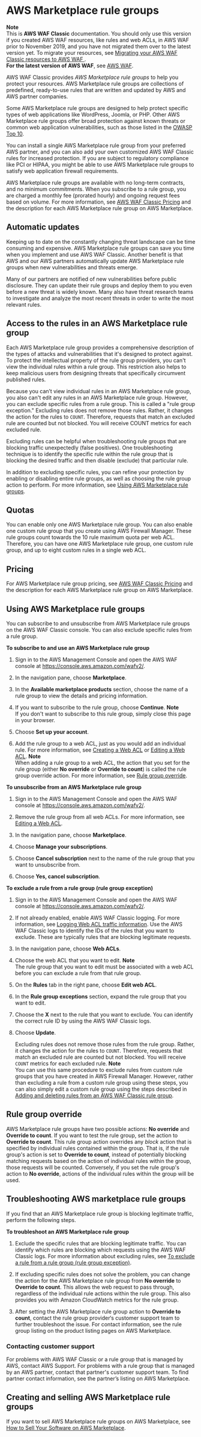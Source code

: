 # AWS Marketplace rule groups<a name="classic-waf-managed-rule-groups"></a>

**Note**  
This is **AWS WAF Classic** documentation\. You should only use this version if you created AWS WAF resources, like rules and web ACLs, in AWS WAF prior to November 2019, and you have not migrated them over to the latest version yet\. To migrate your resources, see [Migrating your AWS WAF Classic resources to AWS WAF ](waf-migrating-from-classic.md)\.  
**For the latest version of AWS WAF**, see [AWS WAF](waf-chapter.md)\. 

AWS WAF Classic provides *AWS Marketplace rule groups* to help you protect your resources\. AWS Marketplace rule groups are collections of predefined, ready\-to\-use rules that are written and updated by AWS and AWS partner companies\.

Some AWS Marketplace rule groups are designed to help protect specific types of web applications like WordPress, Joomla, or PHP\. Other AWS Marketplace rule groups offer broad protection against known threats or common web application vulnerabilities, such as those listed in the [OWASP Top 10](https://www.owasp.org/index.php/Category:OWASP_Top_Ten_Project)\.

You can install a single AWS Marketplace rule group from your preferred AWS partner, and you can also add your own customized AWS WAF Classic rules for increased protection\. If you are subject to regulatory compliance like PCI or HIPAA, you might be able to use AWS Marketplace rule groups to satisfy web application firewall requirements\.

AWS Marketplace rule groups are available with no long\-term contracts, and no minimum commitments\. When you subscribe to a rule group, you are charged a monthly fee \(prorated hourly\) and ongoing request fees based on volume\. For more information, see [AWS WAF Classic Pricing](https://aws.amazon.com/waf/pricing/) and the description for each AWS Marketplace rule group on AWS Marketplace\.

## Automatic updates<a name="classic-waf-managed-rule-group-updates"></a>

Keeping up to date on the constantly changing threat landscape can be time consuming and expensive\. AWS Marketplace rule groups can save you time when you implement and use AWS WAF Classic\. Another benefit is that AWS and our AWS partners automatically update AWS Marketplace rule groups when new vulnerabilities and threats emerge\.

Many of our partners are notified of new vulnerabilities before public disclosure\. They can update their rule groups and deploy them to you even before a new threat is widely known\. Many also have threat research teams to investigate and analyze the most recent threats in order to write the most relevant rules\.

## Access to the rules in an AWS Marketplace rule group<a name="classic-waf-managed-rule-group-edits"></a>

Each AWS Marketplace rule group provides a comprehensive description of the types of attacks and vulnerabilities that it's designed to protect against\. To protect the intellectual property of the rule group providers, you can't view the individual rules within a rule group\. This restriction also helps to keep malicious users from designing threats that specifically circumvent published rules\.

Because you can’t view individual rules in an AWS Marketplace rule group, you also can't edit any rules in an AWS Marketplace rule group\. However, you can exclude specific rules from a rule group\. This is called a "rule group exception\." Excluding rules does not remove those rules\. Rather, it changes the action for the rules to `COUNT`\. Therefore, requests that match an excluded rule are counted but not blocked\. You will receive COUNT metrics for each excluded rule\.

Excluding rules can be helpful when troubleshooting rule groups that are blocking traffic unexpectedly \(false positives\)\. One troubleshooting technique is to identify the specific rule within the rule group that is blocking the desired traffic and then disable \(exclude\) that particular rule\.

In addition to excluding specific rules, you can refine your protection by enabling or disabling entire rule groups, as well as choosing the rule group action to perform\. For more information, see [Using AWS Marketplace rule groups](#classic-waf-managed-rule-group-using)\. 

## Quotas<a name="classic-waf-managed-rule-group-limits"></a>

You can enable only one AWS Marketplace rule group\. You can also enable one custom rule group that you create using AWS Firewall Manager\. These rule groups count towards the 10 rule maximum quota per web ACL\. Therefore, you can have one AWS Marketplace rule group, one custom rule group, and up to eight custom rules in a single web ACL\.

## Pricing<a name="classic-waf-managed-rule-group-pricing"></a>

For AWS Marketplace rule group pricing, see [AWS WAF Classic Pricing](https://aws.amazon.com/waf/pricing/) and the description for each AWS Marketplace rule group on AWS Marketplace\.

## Using AWS Marketplace rule groups<a name="classic-waf-managed-rule-group-using"></a>

You can subscribe to and unsubscribe from AWS Marketplace rule groups on the AWS WAF Classic console\. You can also exclude specific rules from a rule group\.<a name="classic-waf-managed-rule-group-using-procedure"></a>

**To subscribe to and use an AWS Marketplace rule group**

1. Sign in to the AWS Management Console and open the AWS WAF console at [https://console\.aws\.amazon\.com/wafv2/](https://console.aws.amazon.com/wafv2/)\. 

1. In the navigation pane, choose **Marketplace**\.

1. In the **Available marketplace products** section, choose the name of a rule group to view the details and pricing information\.

1. If you want to subscribe to the rule group, choose **Continue**\.
**Note**  
If you don't want to subscribe to this rule group, simply close this page in your browser\.

1. Choose **Set up your account**\.

1. Add the rule group to a web ACL, just as you would add an individual rule\. For more information, see [Creating a Web ACL](classic-web-acl-creating.md) or [Editing a Web ACL](classic-web-acl-editing.md)\.
**Note**  
When adding a rule group to a web ACL, the action that you set for the rule group \(either **No override** or **Override to count**\) is called the rule group override action\. For more information, see [Rule group override](#classic-waf-managed-rule-group-override)\.<a name="classic-waf-managed-rule-group-unsubscribe-procedure"></a>

**To unsubscribe from an AWS Marketplace rule group**

1. Sign in to the AWS Management Console and open the AWS WAF console at [https://console\.aws\.amazon\.com/wafv2/](https://console.aws.amazon.com/wafv2/)\. 

1. Remove the rule group from all web ACLs\. For more information, see [Editing a Web ACL](classic-web-acl-editing.md)\.

1. In the navigation pane, choose **Marketplace**\.

1. Choose **Manage your subscriptions**\.

1. Choose **Cancel subscription** next to the name of the rule group that you want to unsubscribe from\.

1. Choose **Yes, cancel subscription**\.<a name="classic-waf-managed-rule-group-exclude-rule-procedure"></a>

**To exclude a rule from a rule group \(rule group exception\)**

1. Sign in to the AWS Management Console and open the AWS WAF console at [https://console\.aws\.amazon\.com/wafv2/](https://console.aws.amazon.com/wafv2/)\. 

1. If not already enabled, enable AWS WAF Classic logging\. For more information, see [Logging Web ACL traffic information](classic-logging.md)\. Use the AWS WAF Classic logs to identify the IDs of the rules that you want to exclude\. These are typically rules that are blocking legitimate requests\.

1. In the navigation pane, choose **Web ACLs**\.

1. Choose the web ACL that you want to edit\.
**Note**  
The rule group that you want to edit must be associated with a web ACL before you can exclude a rule from that rule group\.

1. On the **Rules** tab in the right pane, choose **Edit web ACL**\.

1. In the **Rule group exceptions** section, expand the rule group that you want to edit\.

1. Choose the **X** next to the rule that you want to exclude\. You can identify the correct rule ID by using the AWS WAF Classic logs\.

1. Choose **Update**\.

   Excluding rules does not remove those rules from the rule group\. Rather, it changes the action for the rules to `COUNT`\. Therefore, requests that match an excluded rule are counted but not blocked\. You will receive `COUNT` metrics for each excluded rule\.
**Note**  
You can use this same procedure to exclude rules from custom rule groups that you have created in AWS Firewall Manager\. However, rather than excluding a rule from a custom rule group using these steps, you can also simply edit a custom rule group using the steps described in [Adding and deleting rules from an AWS WAF Classic rule group](classic-rule-group-editing.md)\.

## Rule group override<a name="classic-waf-managed-rule-group-override"></a>

AWS Marketplace rule groups have two possible actions: **No override** and **Override to count**\. If you want to test the rule group, set the action to **Override to count**\. This rule group action overrides any *block* action that is specified by individual rules contained within the group\. That is, if the rule group's action is set to **Override to count**, instead of potentially blocking matching requests based on the action of individual rules within the group, those requests will be counted\. Conversely, if you set the rule group's action to **No override**, actions of the individual rules within the group will be used\.

## Troubleshooting AWS marketplace rule groups<a name="classic-waf-managed-rule-group-troubleshooting"></a>

If you find that an AWS Marketplace rule group is blocking legitimate traffic, perform the following steps\.<a name="classic-waf-managed-rule-group-troubleshooting-procedure"></a>

**To troubleshoot an AWS Marketplace rule group**

1. Exclude the specific rules that are blocking legitimate traffic\. You can identify which rules are blocking which requests using the AWS WAF Classic logs\. For more information about excluding rules, see [To exclude a rule from a rule group \(rule group exception\)](#classic-waf-managed-rule-group-exclude-rule-procedure)\.

1. If excluding specific rules does not solve the problem, you can change the action for the AWS Marketplace rule group from **No override** to **Override to count**\. This allows the web request to pass through, regardless of the individual rule actions within the rule group\. This also provides you with Amazon CloudWatch metrics for the rule group\.

1. After setting the AWS Marketplace rule group action to **Override to count**, contact the rule group provider‘s customer support team to further troubleshoot the issue\. For contact information, see the rule group listing on the product listing pages on AWS Marketplace\.

### Contacting customer support<a name="classic-waf-managed-rule-group-troubleshooting-support"></a>

For problems with AWS WAF Classic or a rule group that is managed by AWS, contact AWS Support\. For problems with a rule group that is managed by an AWS partner, contact that partner's customer support team\. To find partner contact information, see the partner’s listing on AWS Marketplace\.

## Creating and selling AWS Marketplace rule groups<a name="classic-waf-managed-rule-group-creating"></a>

If you want to sell AWS Marketplace rule groups on AWS Marketplace, see [How to Sell Your Software on AWS Marketplace](https://aws.amazon.com/marketplace/management/tour/)\.